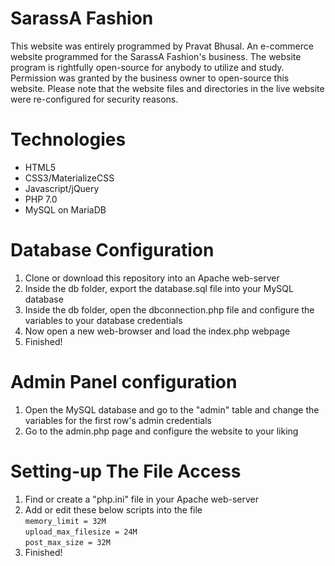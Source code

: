 # SarassA Fashion
This website was entirely programmed by Pravat Bhusal. An e-commerce website programmed for the SarassA Fashion's business. The website program is rightfully open-source for anybody to utilize and study. Permission was granted by the business owner to open-source this website. Please note that the website files and directories in the live website were re-configured for security reasons.  

# Technologies
- HTML5
- CSS3/MaterializeCSS
- Javascript/jQuery
- PHP 7.0
- MySQL on MariaDB

# Database Configuration
1. Clone or download this repository into an Apache web-server
2. Inside the db folder, export the database.sql file into your MySQL database 
3. Inside the db folder, open the dbconnection.php file and configure the variables to your database credentials
4. Now open a new web-browser and load the index.php webpage
5. Finished!

# Admin Panel configuration
1. Open the MySQL database and go to the "admin" table and change the variables for the first row's admin credentials  
2. Go to the admin.php page and configure the website to your liking

# Setting-up The File Access
1. Find or create a "php.ini" file in your Apache web-server
2. Add or edit these below scripts into the file  
`memory_limit = 32M`  
`upload_max_filesize = 24M`  
`post_max_size = 32M`  
3. Finished!
